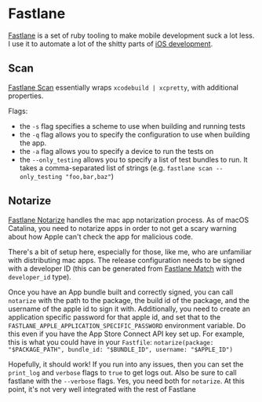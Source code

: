 # Fastlane

[Fastlane](https://fastlane.tools) is a set of ruby tooling to make mobile development suck a lot less. I use it to automate a lot of the shitty parts of [iOS development](../programming/apple/ios/index.md).

## Scan

[Fastlane Scan](https://docs.fastlane.tools/actions/scan/) essentially wraps `xcodebuild | xcpretty`, with additional properties.

Flags:

- the `-s` flag specifies a scheme to use when building and running tests
- the `-q` flag allows you to specify the configuration to use when building the app.
- the `-a` flag allows you to specify a device to run the tests on
- the `--only_testing` allows you to specify a list of test bundles to run. It takes a comma-separated list of strings (e.g. `fastlane scan --only_testing "foo,bar,baz"`)

## Notarize

[Fastlane Notarize](https://docs.fastlane.tools/actions/notarize/) handles the mac app notarization process. As of macOS Catalina, you need to notarize apps in order to not get a scary warning about how Apple can't check the app for malicious code.

There's a bit of setup here, especially for those, like me, who are unfamiliar with distributing mac apps. The release configuration needs to be signed with a developer ID (this can be generated from [Fastlane Match](https://docs.fastlane.tools/actions/match/) with the `developer_id` type).

Once you have an App bundle built and correctly signed, you can call `notarize` with the path to the package, the build id of the package, and the username of the apple id to sign it with. Additionally, you need to create an application specific password for that apple id, and set that to the `FASTLANE_APPLE_APPLICATION_SPECIFIC_PASSWORD` environment variable. Do this even if you have the App Store Connect API key set up. For example, this is what you could have in your `Fastfile`: `notarize(package: "$PACKAGE_PATH", bundle_id: "$BUNDLE_ID", username: "$APPLE_ID")`

Hopefully, it should work! If you run into any issues, then you can set the `print_log` and `verbose` flags to `true` to get logs out. Also be sure to call fastlane with the `--verbose` flags. Yes, you need both for `notarize`. At this point, it's not very well integrated with the rest of Fastlane
